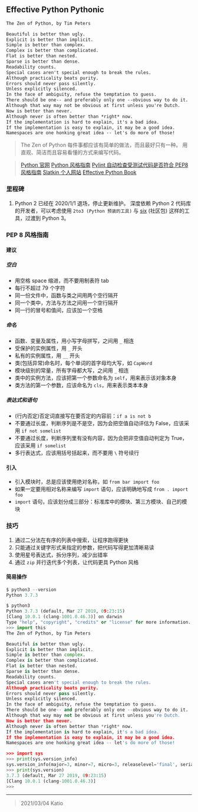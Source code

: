 Effective Python Pythonic
---

```markdown
The Zen of Python, by Tim Peters

Beautiful is better than ugly.
Explicit is better than implicit.
Simple is better than complex.
Complex is better than complicated.
Flat is better than nested.
Sparse is better than dense.
Readability counts.
Special cases aren't special enough to break the rules.
Although practicality beats purity.
Errors should never pass silently.
Unless explicitly silenced.
In the face of ambiguity, refuse the temptation to guess.
There should be one-- and preferably only one --obvious way to do it.
Although that way may not be obvious at first unless you're Dutch.
Now is better than never.
Although never is often better than *right* now.
If the implementation is hard to explain, it's a bad idea.
If the implementation is easy to explain, it may be a good idea.
Namespaces are one honking great idea -- let's do more of those!
```

> The Zen of Python
> 每件事都应该有简单的做法，而且最好只有一种。
> 用直观、简洁而且容易看懂的方式来编写代码。

> [Python 官网][0]
> [Python 风格指南][1]
> [Pylint 自动检查受测试代码是否符合 PEP8 风格指南][2]
> [Slatkin 个人网站][3]
> [Effective Python Book][4]

### 里程碑

1. Python 2 已经在 2020/1/1 退场，停止更新维护。
   深度依赖 Python 2 代码库的开发者，可以考虑使用 `2to3 (Python 预装的工具)` 与 [six](https://six.readthedocs.io/) (社区包) 这样的工具，过渡到 Python 3。

### PEP 8 风格指南
#### 建议

##### 空白

- 用空格 space 缩进，而不要用制表符 tab
- 每行不超过 79 个字符
- 同一份文件中，函数与类之间用两个空行隔开
- 同一个类中，方法与方法之间用一个空行隔开
- 同一行的冒号和值间，应该加一个空格

##### 命名

- 函数、变量及属性，用小写字母拼写，之间用 `_` 相连
- 受保护的实例属性，用 `_` 开头
- 私有的实例属性，用 `__` 开头
- 类(包括异常)命名时，每个单词的首字母均大写，如 `CapWord`
- 模块级别的常量，所有字母都大写，之间用 `_` 相连
- 类中的实例方法，应该把第一个参数命名为 `self`，用来表示该对象本身
- 类方法的第一个参数，应该命名为 `cls`，用来表示类本本身

##### 表达式和语句

- (行内否定)否定词直接写在要否定的内容前：`if a is not b`
- 不要通过长度，判断序列是不是空，因为会把空值自动评估为 False，应该采用 `if not somelist`
- 不要通过长度，判断序列里有没有内容，因为会把非空值自动判定为 True，应该采用 `if somelist`
- 多行表达式，应该用括号括起来，而不要用 `\` 符号续行

#### 引入

- 引入模块时，总是应该使用绝对名称，如 `from bar import foo`
- 如果一定要用相对名称来编写 `import` 语句，应该明确地写成 `from . import foo`
- `import` 语句，应该划分成三部分：标准库中的模块、第三方模块、自己的模块

### 技巧

1. 通过二分法在有序的列表中搜索，让程序跑得更快
2. 只能通过关键字形式来指定的参数，把代码写得更加清晰易读
3. 使用星号表达式，拆分序列，减少出错率
4. 通过 `zip` 并行迭代多个列表，让代码更具 Python 风格

#### 简易操作

```python
$ python3 --version
Python 3.7.3
```

```python
$ python3
Python 3.7.3 (default, Mar 27 2019, 09:23:15)
[Clang 10.0.1 (clang-1001.0.46.3)] on darwin
Type "help", "copyright", "credits" or "license" for more information.
>>> import this
The Zen of Python, by Tim Peters

Beautiful is better than ugly.
Explicit is better than implicit.
Simple is better than complex.
Complex is better than complicated.
Flat is better than nested.
Sparse is better than dense.
Readability counts.
Special cases aren't special enough to break the rules.
Although practicality beats purity.
Errors should never pass silently.
Unless explicitly silenced.
In the face of ambiguity, refuse the temptation to guess.
There should be one-- and preferably only one --obvious way to do it.
Although that way may not be obvious at first unless you're Dutch.
Now is better than never.
Although never is often better than *right* now.
If the implementation is hard to explain, it's a bad idea.
If the implementation is easy to explain, it may be a good idea.
Namespaces are one honking great idea -- let's do more of those!

>>> import sys
>>> print(sys.version_info)
sys.version_info(major=3, minor=7, micro=3, releaselevel='final', serial=0)
>>> print(sys.version)
3.7.3 (default, Mar 27 2019, 09:23:15)
[Clang 10.0.1 (clang-1001.0.46.3)]
>>>
```

---
[0]: https://www.python.org/ "Python 官网"
[1]: https://www.python.org/dev/peps/pep-0008/ "PEP 8 - Style Guide for Python Code"
[2]: https://wwww.pylint.org/ "一款流行的 Python 源码静态分析工具"
[3]: https://onebigfluke.com "Slatkin 个人网站"
[4]: https://github.com/bslatkin/effectivepython
[5]: https://github.com/bslatkin/effectivepython/tree/master/example_code "Effective Python: Second Edition ExampleCode"
[6]: https://effectivepython.com/ "Effective Python: Second Edition"
[7]: https://pypi.org/ "PyPI 官网"

> 2021/03/04 Katio